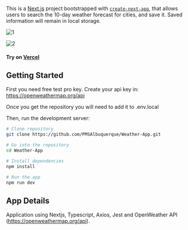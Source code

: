 This is a [Next.js](https://nextjs.org/) project bootstrapped with [`create-next-app`](https://github.com/vercel/next.js/tree/canary/packages/create-next-app),
 that allows users to search the 10-day weather forecast for cities, and save it. Saved information will remain in local storage.

![1](https://user-images.githubusercontent.com/51053595/132952362-937c8485-7844-44c0-8fe3-204f32f9a47d.PNG)

![2](https://user-images.githubusercontent.com/51053595/132952383-59b58400-5cbd-46d0-873a-281e03d956ac.PNG)


<h4>Try on <b><a href="https://weather-app-ten-gamma.vercel.app/">Vercel</a></b></h4>

## Getting Started

First you need free test pro key. Create your api key in: https://openweathermap.org/api

Once you get the repository you will need to add it to .env.local


Then, run the development server:

```bash
# Clone repository
git clone https://github.com/PMSAlbuquerque/Weather-App.git

# Go into the repository
cd Weather-App

# Install dependencies
npm install

# Run the app
npm run dev
```

## App Details

Application using Nextjs, Typescript, Axios, Jest and OpenWeather API (https://openweathermap.org/api).

